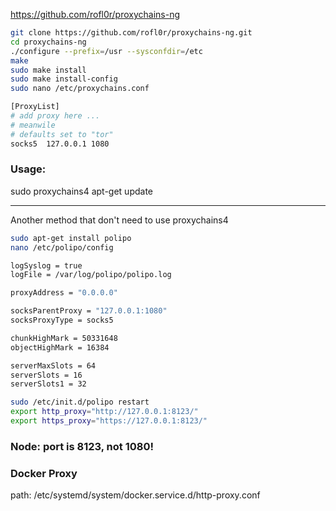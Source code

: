 https://github.com/rofl0r/proxychains-ng

~~~sh
git clone https://github.com/rofl0r/proxychains-ng.git
cd proxychains-ng
./configure --prefix=/usr --sysconfdir=/etc
make
sudo make install
sudo make install-config
sudo nano /etc/proxychains.conf
~~~

~~~bash
[ProxyList]
# add proxy here ...
# meanwile
# defaults set to "tor"
socks5  127.0.0.1 1080
~~~

### Usage:
sudo proxychains4 apt-get update

-----------------------------------------------------------
Another method that don't need to use proxychains4
~~~sh
sudo apt-get install polipo
nano /etc/polipo/config
~~~

~~~bash
logSyslog = true
logFile = /var/log/polipo/polipo.log

proxyAddress = "0.0.0.0"

socksParentProxy = "127.0.0.1:1080"
socksProxyType = socks5

chunkHighMark = 50331648
objectHighMark = 16384

serverMaxSlots = 64
serverSlots = 16
serverSlots1 = 32
~~~

~~~sh
sudo /etc/init.d/polipo restart
export http_proxy="http://127.0.0.1:8123/"
export https_proxy="https://127.0.0.1:8123/"
~~~
### Node: port is 8123, not 1080!

### Docker Proxy
path: /etc/systemd/system/docker.service.d/http-proxy.conf

